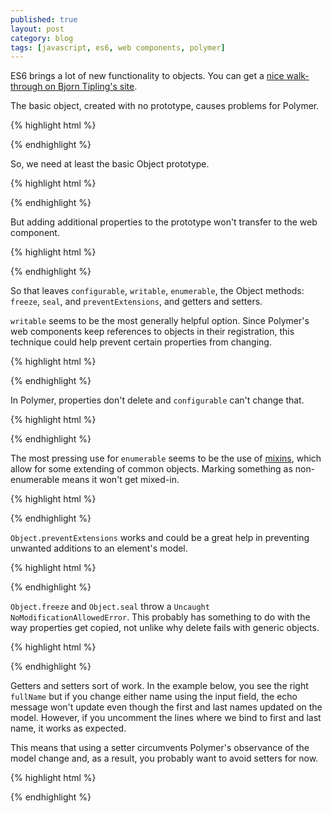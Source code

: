 ```yaml
---
published: true
layout: post
category: blog
tags: [javascript, es6, web components, polymer]
---
```


ES6 brings a lot of new functionality to objects.  You can get a 
[nice walk-through on Bjorn Tipling's site](http://bjorn.tipling.com/advanced-objects-in-javascript). 

The basic object, created with no prototype, causes problems for Polymer.

{% highlight html %}
<link rel="import" href="../polymer/polymer.html">
<polymer-element name="es6-object" attributes="name">
  <template>
    Hello {{ "{{foo "}}}}
  </template>
  <script>
    (function () {
      var config = Object.create( null, {
        foo: {
          value: 'bar'
        }
      } );
      Polymer( 'es6-object', config );
    }());
  </script>
</polymer-element>
<!-- Hello -->
{% endhighlight %}

So, we need at least the basic Object prototype. 

{% highlight html %}
<link rel="import" href="../polymer/polymer.html">
<polymer-element name="es6-object" attributes="name">
  <template>
    Hello {{ "{{foo "}}}}
  </template>
  <script>
    (function () {
      var config = Object.create( {}, {
        foo: {
          value: 'bar'
        }
      } );
      Polymer( 'es6-object', config );
    }());
  </script>
</polymer-element>
<!-- Hello bar -->
{% endhighlight %}

But adding additional properties to the prototype won't transfer to the web component. 

{% highlight html %}
<link rel="import" href="../polymer/polymer.html">
<polymer-element name="es6-object" attributes="name">
  <template>
    Hello {{ "{{foo + bar "}}}}
  </template>
  <script>
    (function () {
      var config = Object.create( {
        foo: 'bar'
      }, {
        bar: {
          value: 'baz'
        }
      } );
      Polymer( 'es6-object', config );
    }());
  </script>
</polymer-element>
<!-- Hello undefinedbaz -->
{% endhighlight %}

So that leaves `configurable`, `writable`, `enumerable`,
the Object methods: `freeze`, `seal`, and `preventExtensions`, 
and getters and setters.

`writable` seems to be the most generally helpful option.  Since Polymer's
web components keep references to objects in their registration, this 
technique could help prevent certain properties from changing.

{% highlight html %}
<link rel="import" href="../polymer/polymer.html">
<polymer-element name="es6-object" attributes="name">
  <template>
    Hello {{ "{{foo "}}}}
  </template>
  <script>
    (function () {
      var config = Object.create( {}, {
        foo: {
          value: 'bar',
          //change to true to see 'Hello baz'
          writable: false
        },
        ready: {
          value: function () {
            this.foo = 'baz';
          }
        }
      } );
      Polymer( 'es6-object', config );
    }());
  </script>
</polymer-element>
<!-- Hello bar -->
{% endhighlight %}

In Polymer, properties don't delete and `configurable` can't change that.

{% highlight html %}
<link rel="import" href="../polymer/polymer.html">
<polymer-element name="es6-object" attributes="name">
  <template>
    Hello {{ "{{foo "}}}}
  </template>
  <script>
    (function () {
      var config = Object.create( {}, {
        foo: {
          value: 'bar',
          writable: true,
          configurable: true
        },
        ready: {
          value: function () {
            var self = this;
            //this won't do anything
            setTimeout( function () {
              delete self.foo;
            }, 100 );
          }
        }
      } );
      Polymer( 'es6-object', config );
    }());
  </script>
</polymer-element>
<!-- Hello bar -->
{% endhighlight %}

The most pressing use for `enumerable` seems to be the use of
[mixins](http://pascalprecht.github.io/2014/07/14/inheritance-and-composition-with-polymer/), 
which allow for some extending of common objects.  Marking something as
non-enumerable means it won't get mixed-in.

{% highlight html %}
<link rel="import" href="../polymer/polymer.html">
<polymer-element name="es6-object" attributes="name">
  <template>
    Hello {{ "{{foo "}}}}
  </template>
  <script>
    (function () {
      var config = Object.create( {}, {
        foo: {
          value: 'bar',
          //change to true to see 'Hello bar'
          enumerable: false
        }
      } );
      Polymer( 'es6-object', Platform.mixin( {}, config ) );
    }());
  </script>
</polymer-element>
<!-- Hello -->
{% endhighlight %}

`Object.preventExtensions` works and could be a great help in preventing
unwanted additions to an element's model.

{% highlight html %}
<link rel="import" href="../polymer/polymer.html">
<polymer-element name="es6-object" attributes="name">
  <template>
    Hello {{ "{{foo "}}}}
  </template>
  <script>
    (function () {
      var config = Object.create( {}, {
        ready: {
          value: function () {
            //comment this out to see 'Hello bar'
            Object.preventExtensions( this );
            this.foo = 'bar';
          }
        }
      } );
      Polymer( 'es6-object', config );
    }());
  </script>
</polymer-element>
<!-- Hello -->
{% endhighlight %}

`Object.freeze` and `Object.seal` throw a `Uncaught NoModificationAllowedError`.  This
probably has something to do with the way properties get copied, not unlike why delete
fails with generic objects.

{% highlight html %}
<link rel="import" href="../polymer/polymer.html">
<polymer-element name="es6-object" attributes="name">
  <template>
    Hello {{ "{{foo "}}}}
  </template>
  <script>
    (function () {
      var config = Object.create( {}, {
        foo: {
          value: 'bar',
          writable: true
        },
        ready: {
          value: function () {
            Object.freeze( this );
            this.foo = 'baz';
          }
        }
      } );
      Polymer( 'es6-object', config );
    }());
  </script>
</polymer-element>
<!-- [Error] -->
{% endhighlight %}

Getters and setters sort of work.  In the example below, you see the
right `fullName` but if you change either name using the input field, 
the echo message won't update even though the first and last names updated 
on the model.  However, if you uncomment the lines where we bind to first 
and last name, it works as expected.

This means that using a setter circumvents Polymer's observance of the model
change and, as a result, you probably want to avoid setters for now.

{% highlight html %}
<link rel="import" href="../polymer/polymer.html">
<link rel="import" href="../paper-input/paper-input.html">

<polymer-element name="es6-object" attributes="firstName lastName">
  <template>
    <paper-input value="{{ "{{ fullName  "}}}}"></paper-input>
    <div>Hello {{ "{{ fullName  "}}}}</div>
    <!--<div>Firstname: {{ "{{ firstName  "}}}}</div>-->
    <!--<div>Lastname: {{ "{{ lastName  "}}}}</div>-->
  </template>
  <script>
    (function () {
      var person = {
        firstName: 'Jimmy',
        lastName: 'Smith',
      };
    
      Object.defineProperty( person, 'fullName', {
        get: function() {
          return this.firstName + ' ' + this.lastName;
      },
      set: function( name ) {
        var words = name.split(' ');
        this.firstName = words[0] || '';
        this.lastName = words[1] || '';
      }
    } );
    Polymer( 'es6-object', person );
    }());
  </script>
</polymer-element>
{% endhighlight %}